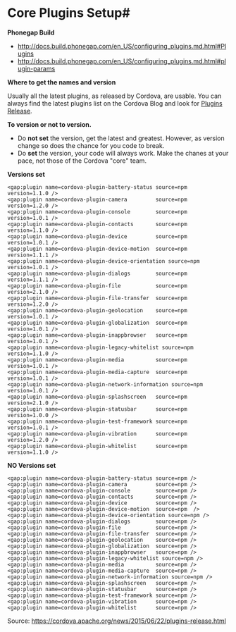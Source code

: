 # Core Plugins Setup#


**Phonegap Build**
- http://docs.build.phonegap.com/en_US/configuring_plugins.md.html#Plugins
- http://docs.build.phonegap.com/en_US/configuring_plugins.md.html#plugin-params

**Where to get the names and version**

Usually all the latest plugins, as released by Cordova, are usable. You can always find the latest plugins list on the Cordova Blog and look for [Plugins Release](https://cordova.apache.org/blog/).

**To version or not to version.**

- Do **not set** the version, get the latest and greatest. However, as version change so does the chance for you code to break.
- Do **set** the version, your code will always work. Make the chanes at your pace, not those of the Cordova "core" team.

**Versions set**
```
<gap:plugin name=cordova-plugin-battery-status source=npm version=1.1.0 />
<gap:plugin name=cordova-plugin-camera         source=npm version=1.2.0 />
<gap:plugin name=cordova-plugin-console        source=npm version=1.0.1 />
<gap:plugin name=cordova-plugin-contacts       source=npm version=1.1.0 />
<gap:plugin name=cordova-plugin-device         source=npm version=1.0.1 />
<gap:plugin name=cordova-plugin-device-motion  source=npm version=1.1.1 />
<gap:plugin name=cordova-plugin-device-orientation source=npm version=1.0.1 />
<gap:plugin name=cordova-plugin-dialogs        source=npm version=1.1.1 />
<gap:plugin name=cordova-plugin-file           source=npm version=2.1.0 />
<gap:plugin name=cordova-plugin-file-transfer  source=npm version=1.2.0 />
<gap:plugin name=cordova-plugin-geolocation    source=npm version=1.0.1 />
<gap:plugin name=cordova-plugin-globalization  source=npm version=1.0.1 />
<gap:plugin name=cordova-plugin-inappbrowser   source=npm version=1.0.1 />
<gap:plugin name=cordova-plugin-legacy-whitelist source=npm version=1.1.0 />
<gap:plugin name=cordova-plugin-media          source=npm version=1.0.1 />
<gap:plugin name=cordova-plugin-media-capture  source=npm version=1.0.1 />
<gap:plugin name=cordova-plugin-network-information source=npm version=1.0.1 />
<gap:plugin name=cordova-plugin-splashscreen   source=npm version=2.1.0 />
<gap:plugin name=cordova-plugin-statusbar      source=npm version=1.0.0 />
<gap:plugin name=cordova-plugin-test-framework source=npm version=1.0.1 />
<gap:plugin name=cordova-plugin-vibration      source=npm version=1.2.0 />
<gap:plugin name=cordova-plugin-whitelist      source=npm version=1.1.0 />
```

**NO Versions set**
```
<gap:plugin name=cordova-plugin-battery-status source=npm />
<gap:plugin name=cordova-plugin-camera         source=npm />
<gap:plugin name=cordova-plugin-console        source=npm />
<gap:plugin name=cordova-plugin-contacts       source=npm />
<gap:plugin name=cordova-plugin-device         source=npm />
<gap:plugin name=cordova-plugin-device-motion  source=npm  />
<gap:plugin name=cordova-plugin-device-orientation source=npm />
<gap:plugin name=cordova-plugin-dialogs        source=npm />
<gap:plugin name=cordova-plugin-file           source=npm />
<gap:plugin name=cordova-plugin-file-transfer  source=npm />
<gap:plugin name=cordova-plugin-geolocation    source=npm />
<gap:plugin name=cordova-plugin-globalization  source=npm />
<gap:plugin name=cordova-plugin-inappbrowser   source=npm />
<gap:plugin name=cordova-plugin-legacy-whitelist source=npm />
<gap:plugin name=cordova-plugin-media          source=npm />
<gap:plugin name=cordova-plugin-media-capture  source=npm />
<gap:plugin name=cordova-plugin-network-information source=npm />
<gap:plugin name=cordova-plugin-splashscreen   source=npm />
<gap:plugin name=cordova-plugin-statusbar      source=npm />
<gap:plugin name=cordova-plugin-test-framework source=npm />
<gap:plugin name=cordova-plugin-vibration      source=npm />
<gap:plugin name=cordova-plugin-whitelist      source=npm />
```

Source: https://cordova.apache.org/news/2015/06/22/plugins-release.html<br>
